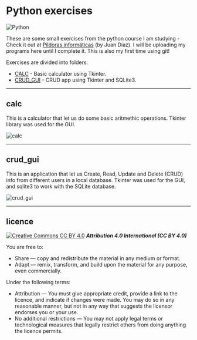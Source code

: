 # Python exercises
![Python][pylogo]

These are some small exercises from the python course I am studying - Check it out at [Píldoras informáticas][pycurso] (by Juan Díaz). I will be uploading my programs here until I complete it. This is also my first time using git!

Exercises are divided into folders:
- [CALC](#calc) - Basic calculator using Tkinter.
- [CRUD_GUI](#crud_gui) - CRUD app using Tkinter and SQLite3.

---

## calc
This is a calculator that let us do some basic aritmethic operations. Tkinter library was used for the GUI.

![calc][imgcalc]

---

## crud_gui
This is an application that let us Create, Read, Update and Delete (CRUD) info from different users in a local database. Tkinter was used for the GUI, and sqlite3 to work with the SQLite database.

![crud_gui][imgcrud_gui]

---

## licence
[![Creative Commons CC BY 4.0][imglicence]][cclicence] ***Attribution 4.0 International (CC BY 4.0)***

You are free to:
- Share — copy and redistribute the material in any medium or format.
- Adapt — remix, transform, and build upon the material for any purpose, even commercially.

Under the following terms:
- Attribution — You must give appropriate credit, provide a link to the licence, and indicate if changes were made. You may do so in any reasonable manner, but not in any way that suggests the licensor endorses you or your use.
- No additional restrictions — You may not apply legal terms or technological measures that legally restrict others from doing anything the licence permits.

[pylogo]: https://www.python.org/static/community_logos/python-logo-master-v3-TM-flattened.png
[pycurso]: https://www.youtube.com/watch?v=o8E869dmK3U&list=PLU8oAlHdN5BlvPxziopYZRd55pdqFwkeS&index=1
[imgcalc]: https://i.imgur.com/KUyeIeu.png
[imgcrud_gui]: https://i.imgur.com/ao94QzL.png
[imglicence]: https://licensebuttons.net/l/by/4.0/88x31.png
[cclicence]: https://creativecommons.org/licenses/by/4.0

